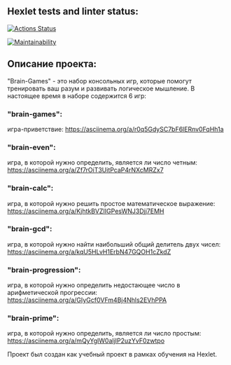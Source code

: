 ## Hexlet tests and linter status:

[![Actions Status](https://github.com/S0ldierBoy/frontend-project-44/workflows/hexlet-check/badge.svg)](https://github.com/S0ldierBoy/frontend-project-44/actions)

[![Maintainability](https://api.codeclimate.com/v1/badges/5d63266a53cfcd408a3b/maintainability)](https://codeclimate.com/github/S0ldierBoy/frontend-project-44/maintainability)

## Описание проекта:

"Brain-Games" - это набор консольных игр, которые помогут тренировать ваш разум и развивать логическое мышление. В настоящее время в наборе содержится 6 игр:

### "brain-games":

игра-приветствие:
https://asciinema.org/a/r0q5GdySC7bF6lERnv0FqHh1a

### "brain-even":

игра, в которой нужно определить, является ли число четным:
https://asciinema.org/a/Zf7rOiT3UitPcaP4rNXcMRZx7

### "brain-calc":

игра, в которой нужно решить простое математическое выражение:
https://asciinema.org/a/KjhtkBVZIIGPesWNJ3Djj7EMH

### "brain-gcd":

игра, в которой нужно найти наибольший общий делитель двух чисел:
https://asciinema.org/a/kqU5HLvH1ErbN47GQOH1cZkdZ

### "brain-progression":

игра, в которой нужно определить недостающее число в арифметической прогрессии:
https://asciinema.org/a/GIyGcf0VFm4Bj4Nhls2EVhPPA

### "brain-prime":

игра, в которой нужно определить, является ли число простым:
https://asciinema.org/a/mQyYgIW0aljIP2uzYvF0zwtpo

Проект был создан как учебный проект в рамках обучения на Hexlet.
